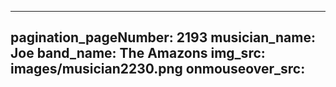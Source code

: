 ------
pagination_pageNumber: 2193
musician_name: Joe
band_name: The Amazons
img_src: images/musician2230.png
onmouseover_src: 
------